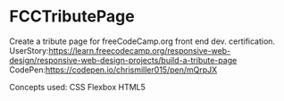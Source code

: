 # FCCTributePage
Create a tribute page for freeCodeCamp.org front end dev. certification.
UserStory:https://learn.freecodecamp.org/responsive-web-design/responsive-web-design-projects/build-a-tribute-page
CodePen:https://codepen.io/chrismiller015/pen/mQrpJX

Concepts used:
CSS Flexbox
HTML5

